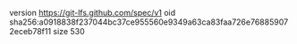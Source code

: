 version https://git-lfs.github.com/spec/v1
oid sha256:a0918838f237044bc37ce955560e9349a63ca83faa726e768859072eceb78f11
size 530
